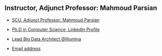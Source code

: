 ## Instructor, Adjunct Professor: Mahmoud Parsian

* [SCU, Adjunct Professor: Mahmoud Parsian](https://www.scu.edu/business/isa/faculty/parsian/)

* [Ph.D in Computer Science, LinkedIn Profile](https://www.linkedin.com/in/mahmoudparsian/)

* [Lead Big Data Architect @Illumina](https://www.linkedin.com/in/mahmoudparsian/)

* [Email address](mailto:mparsian@scu.edu)
